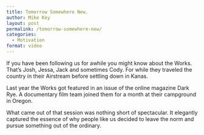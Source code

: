 ```yaml
---
title: Tomorrow Somewhere New.
author: Mike Key
layout: post
permalink: /tomorrow-somewhere-new/
categories:
  - Motivation
format: video
---
```

<div class="jetpack-video-wrapper">
</div>

If you have been following us for awhile you might know about the Works. That’s Josh, Jessa, Jack and sometimes Cody. For while they traveled the country in their Airstream before settling down in Kanas.

Last year the Works got featured in an issue of the online magazine Dark Rye. A documentary film team joined them for a month at their campground in Oregon.

What came out of that session was nothing short of spectacular. It elegantly captured the essence of why people like us decided to leave the norm and pursue something out of the ordinary.
